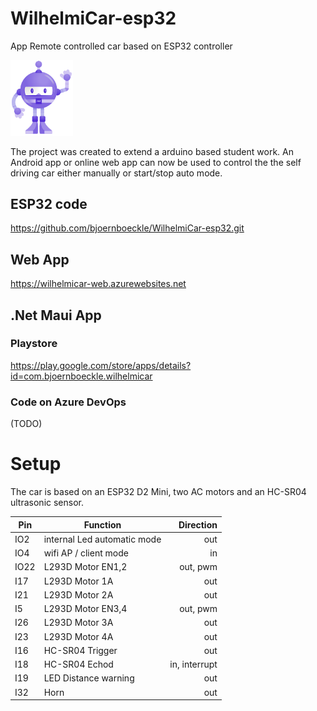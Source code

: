 # WilhelmiCar-esp32

App Remote controlled car based on ESP32 controller

<img src="WilhelmiCarLogo.png" alt="logo" style="width:100px;"/>

The project was created to extend a arduino based student work.
An Android app or online web app can now be used to control the the self driving car either manually or start/stop auto mode.

## ESP32 code

https://github.com/bjoernboeckle/WilhelmiCar-esp32.git


## Web App 
https://wilhelmicar-web.azurewebsites.net


## .Net Maui App 

### Playstore
https://play.google.com/store/apps/details?id=com.bjoernboeckle.wilhelmicar

### Code on Azure DevOps
(TODO)



# Setup
The car is based on an ESP32 D2 Mini, two AC motors and an HC-SR04 ultrasonic sensor.

| Pin  |      Function                 |  Direction   |
|------|-------------------------------|-------------:|
| IO2  | internal Led automatic mode   | out          |
| IO4  | wifi AP / client mode         | in           |
| IO22 | L293D Motor EN1,2             | out, pwm     |
| I17  | L293D Motor 1A                | out          |
| I21  | L293D Motor 2A                | out          |
| I5   | L293D Motor EN3,4             | out, pwm     |
| I26  | L293D Motor 3A                | out          |
| I23  | L293D Motor 4A                | out          |
| I16  | HC-SR04 Trigger               | out          |
| I18  | HC-SR04 Echod                 | in, interrupt|
| I19  | LED Distance warning          | out          |
| I32  | Horn                          | out          |
